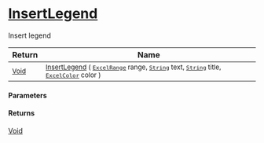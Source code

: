 # [InsertLegend](./ExcelHelper-100664038.md)

Insert legend

| Return | Name | 
| --- | --- | 
| <sub>[Void](https://docs.microsoft.com/en-us/dotnet/api/System.Void)</sub>| <sub>[InsertLegend](./ExcelHelper-100664038.md) ( [`ExcelRange`](./ExcelHelper-100664038.md) range, [`String`](https://docs.microsoft.com/en-us/dotnet/api/System.String) text, [`String`](https://docs.microsoft.com/en-us/dotnet/api/System.String) title, [`ExcelColor`](./../Excel/ExcelColor.md) color )</sub>| <br>


#### Parameters

#### Returns
[Void](https://docs.microsoft.com/en-us/dotnet/api/System.Void)